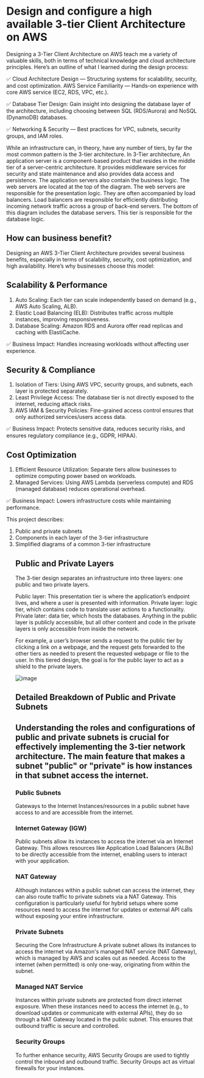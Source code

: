 <h1>Design and configure a high available 3-tier Client Architecture on AWS</h1>

Designing a 3-Tier Client Architecture on AWS teach me a variety of valuable skills, both in terms of technical knowledge and cloud architecture principles. Here’s an outline of what I learned during the design process:

✅ Cloud Architecture Design — Structuring systems for scalability, security, and cost optimization. AWS Service Familiarity — Hands-on experience with core AWS service
(EC2, RDS, VPC, etc.).

✅ Database Tier Design: Gain insight into designing the database layer of the architecture, including choosing between SQL (RDS/Aurora) and NoSQL (DynamoDB) databases.

✅ Networking & Security — Best practices for VPC, subnets, security groups, and IAM roles.

While an infrastructure can, in theory, have any number of tiers, by far the most common pattern is the 3-tier architecture. In 3-Tier architecture, An application server is a component-based product that resides in the middle tier of a server-centric architecture. It provides middleware services for security and state maintenance and also provides data access and persistence. The application servers also contain the business logic. The web servers are located at the top of the diagram. The web servers are responsible for the presentation logic. They are often accompanied by load balancers. Load balancers are responsible for efficiently distributing incoming network traffic across a group of back-end servers. The bottom of this diagram includes the database servers. This tier is responsible for the database logic.

<h2>How can business benefit?</h2>
Designing an AWS 3-Tier Client Architecture provides several business benefits, especially in terms of scalability, security, cost optimization, and high availability. Here’s why businesses choose this model: 
<h2>Scalability & Performance</h2>
<ol>
<li>Auto Scaling: Each tier can scale independently based on demand (e.g., AWS Auto Scaling, ALB).</li>
<li>Elastic Load Balancing (ELB): Distributes traffic across multiple instances, improving responsiveness.</li>
<li>Database Scaling: Amazon RDS and Aurora offer read replicas and caching with ElastiCache.</li>
</ol>
✅ Business Impact: Handles increasing workloads without affecting user experience.

<h2>Security & Compliance</h2>
<ol>
<li>Isolation of Tiers: Using AWS VPC, security groups, and subnets, each layer is protected separately.</li>
<li>Least Privilege Access: The database tier is not directly exposed to the internet, reducing attack risks.</li>
<li>AWS IAM & Security Policies: Fine-grained access control ensures that only authorized services/users access data.</li>
</ol>
✅ Business Impact: Protects sensitive data, reduces security risks, and ensures regulatory compliance (e.g., GDPR, HIPAA).

<h2>Cost Optimization</h2>
<ol>
<li>Efficient Resource Utilization: Separate tiers allow businesses to optimize computing power based on workloads.</li>
<li>Managed Services: Using AWS Lambda (serverless compute) and RDS (managed database) reduces operational overhead.</li>
</ol>
✅ Business Impact: Lowers infrastructure costs while maintaining performance.

This project describes:
<ol>
<li>Public and private subnets</li>
<li>Components in each layer of the 3-tier infrastructure</li>
<li>Simplified diagrams of a common 3-tier infrastructure</li>
<o/l>

<h2>Public and Private Layers</h2>

The 3-tier design separates an infrastructure into three layers: one public and two private layers. 

Public layer: This presentation tier is where the application’s endpoint lives, and where a user is presented with information. 
Private layer: logic tier, which contains code to translate user actions to a functionality.
Private later: data tier, which hosts the databases.
Anything in the public layer is publicly accessible, but all other content and code in the private layers is only accessible from inside the network.

For example, a user’s browser sends a request to the public tier by clicking a link on a webpage, and the request gets forwarded to the other tiers as needed to present the requested webpage or file to the user. In this tiered design, the goal is for the public layer to act as a shield to the private layers. 

![image](https://github.com/user-attachments/assets/42789565-e021-4357-9582-1262f4050601)

<h2>Detailed Breakdown of Public and Private Subnets<h2>
Understanding the roles and configurations of public and private subnets is crucial for effectively implementing the 3-tier network architecture. The main feature that makes a subnet "public" or "private" is how instances in that subnet access the internet. 

<h3>Public Subnets</h3>
Gateways to the Internet Instances/resources in a public subnet have access to and are accessible from the internet.
<h3>Internet Gateway (IGW)</h3>
Public subnets allow its instances to access the internet via an Internet Gateway. This allows resources like Application Load Balancers (ALBs) to be directly accessible from the internet, enabling users to interact with your application.
<h3>NAT Gateway</h3>
Although instances within a public subnet can access the internet, they can also route traffic to private subnets via a NAT Gateway. This configuration is particularly useful for hybrid setups where some resources need to access the internet for updates or external API calls without exposing your entire infrastructure. 
<h3>Private Subnets </h3>
Securing the Core Infrastructure
A private subnet allows its instances to access the internet via Amazon's managed NAT service (NAT Gateway), which is managed by AWS and scales out as needed. Access to the internet (when permitted) is only one-way, originating from within the subnet.

<h3>Managed NAT Service</h3> 
Instances within private subnets are protected from direct internet exposure. When these instances need to access the internet (e.g., to download updates or communicate with external APIs), they do so through a NAT Gateway located in the public subnet. This ensures that outbound traffic is secure and controlled.
<h3>Security Groups</h3>
To further enhance security, AWS Security Groups are used to tightly control the inbound and outbound traffic. Security Groups act as virtual firewalls for your instances.



